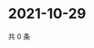 # 2021-10-29

共 0 条

<!-- BEGIN WEIBO -->
<!-- 最后更新时间 Fri Oct 29 2021 06:07:43 GMT+0800 (China Standard Time) -->

<!-- END WEIBO -->
